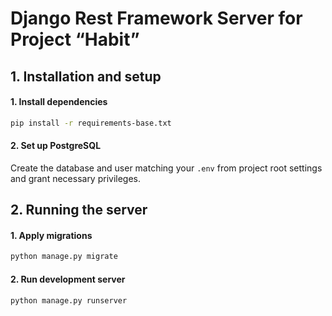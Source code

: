 # Django Rest Framework Server for Project “Habit”

## 1. Installation and setup

#### 1. **Install dependencies**  
   ```bash
   pip install -r requirements-base.txt
   ```

#### 2. **Set up PostgreSQL**
Create the database and user matching your `.env` from project root settings and grant necessary privileges.

## 2. Running the server

#### 1. **Apply migrations**

   ```bash
   python manage.py migrate
   ```

#### 2. **Run development server**

   ```bash
   python manage.py runserver
   ```
